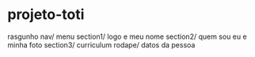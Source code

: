 # projeto-toti
rasgunho
nav/ menu
section1/ logo e meu nome
section2/ quem sou eu e minha foto
section3/ curriculum
rodape/ datos da pessoa
